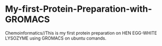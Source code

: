 # My-first-Protein-Preparation-with-GROMACS
Chemoinformatics//This is my first protein preparation on HEN EGG-WHITE LYSOZYME using GROMACS on ubuntu comands.
